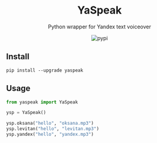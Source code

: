<div align="center">
	<h1>YaSpeak</h1>

Python wrapper for Yandex text voiceover

![pypi](https://badge.fury.io/py/YaSpeak.svg)

</div>

## Install
`pip install --upgrade yaspeak`

## Usage
```python
from yaspeak import YaSpeak

ysp = YaSpeak()

ysp.oksana("hello", "oksana.mp3")
ysp.levitan("hello", "levitan.mp3")
ysp.yandex("hello", "yandex.mp3")
```